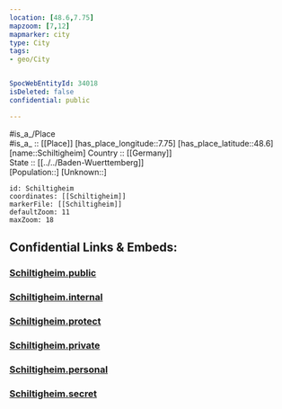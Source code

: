 ```yaml
---
location: [48.6,7.75] 
mapzoom: [7,12] 
mapmarker: city 
type: City
tags:
- geo/City


SpocWebEntityId: 34018
isDeleted: false
confidential: public

---
```

#is_a_/Place  
#is_a_ :: [[Place]] 
[has_place_longitude::7.75] 
[has_place_latitude::48.6] 
[name::Schiltigheim] 
Country :: [[Germany]]  
State :: [[../../Baden-Wuerttemberg]]  
[Population::] 
[Unknown::] 


```leaflet
id: Schiltigheim
coordinates: [[Schiltigheim]] 
markerFile: [[Schiltigheim]] 
defaultZoom: 11 
maxZoom: 18
```


## Confidential Links & Embeds: 

### [Schiltigheim.public](/_public/\Earth\Continent\Europe\Europe~West\France\regions~France\Grand_Est\departments~Grand_Est\Bas-Rhin\communes~Bas-Rhin\Strasbourg-Ville\cities~Strasbourg-VilleSchiltigheim.public.md) 

### [Schiltigheim.internal](/_internal/\Earth\Continent\Europe\Europe~West\France\regions~France\Grand_Est\departments~Grand_Est\Bas-Rhin\communes~Bas-Rhin\Strasbourg-Ville\cities~Strasbourg-VilleSchiltigheim.internal.md) 

### [Schiltigheim.protect](/_protect/\Earth\Continent\Europe\Europe~West\France\regions~France\Grand_Est\departments~Grand_Est\Bas-Rhin\communes~Bas-Rhin\Strasbourg-Ville\cities~Strasbourg-VilleSchiltigheim.protect.md) 

### [Schiltigheim.private](/_private/\Earth\Continent\Europe\Europe~West\France\regions~France\Grand_Est\departments~Grand_Est\Bas-Rhin\communes~Bas-Rhin\Strasbourg-Ville\cities~Strasbourg-VilleSchiltigheim.private.md) 

### [Schiltigheim.personal](/_personal/\Earth\Continent\Europe\Europe~West\France\regions~France\Grand_Est\departments~Grand_Est\Bas-Rhin\communes~Bas-Rhin\Strasbourg-Ville\cities~Strasbourg-VilleSchiltigheim.personal.md) 

### [Schiltigheim.secret](/_secret/\Earth\Continent\Europe\Europe~West\France\regions~France\Grand_Est\departments~Grand_Est\Bas-Rhin\communes~Bas-Rhin\Strasbourg-Ville\cities~Strasbourg-VilleSchiltigheim.secret.md)

